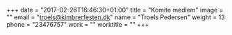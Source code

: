 +++
date = "2017-02-26T16:46:30+01:00"
title = "Komite medlem"
image = ""
email = "troels@kimbrerfesten.dk"
name = "Troels Pedersen"
weight = 13
phone = "23476757"
work = ""
worktitle = ""
+++